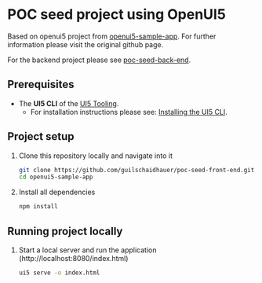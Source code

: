 # POC seed project using OpenUI5
Based on openui5 project from [openui5-sample-app](https://github.com/SAP/openui5-sample-app#openui5-sample-app). For further information please visit the original github page.

For the backend project please see [poc-seed-back-end](https://github.com/guilschaidhauer/poc-seed-back-end). 

## Prerequisites
- The **UI5 CLI** of the [UI5 Tooling](https://github.com/SAP/ui5-tooling#installing-the-ui5-cli).
    - For installation instructions please see: [Installing the UI5 CLI](https://github.com/SAP/ui5-tooling#installing-the-ui5-cli).

## Project setup
1. Clone this repository locally and navigate into it
    ```sh
    git clone https://github.com/guilschaidhauer/poc-seed-front-end.git
    cd openui5-sample-app
    ```
1. Install all dependencies
    ```sh
    npm install
    ```
## Running project locally
1. Start a local server and run the application (http://localhost:8080/index.html)
    ```sh
    ui5 serve -o index.html
    ```





